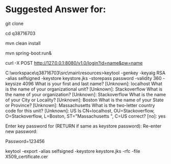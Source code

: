 Suggested Answer for:
======================

git clone

cd q38716703

mvn clean install

mvn spring-boot:run&

curl -X POST http://127.0.0.1:8080/v1.0/login?id=name&pw=name

C:\workspace\q38716703\src\main\resources>keytool -genkey -keyalg RSA -alias selfsigned -keystore keystore.jks -storepass password -validity 360 -keysize 4096
What is your first and last name?
  [Unknown]:  localhost
What is the name of your organizational unit?
  [Unknown]:  Stackoverflow
What is the name of your organization?
  [Unknown]:  Stackoverflow
What is the name of your City or Locality?
  [Unknown]:  Boston
What is the name of your State or Province?
  [Unknown]:  Massachusetts
What is the two-letter country code for this unit?
  [Unknown]:  US
Is CN=localhost, OU=Stackoverflow, O=Stackoverflow, L=Boston, ST="Massachusetts ", C=US correct?
  [no]:  yes

Enter key password for <selfsigned>
        (RETURN if same as keystore password):
Re-enter new password:

Password=123456

keytool -export -alias selfsigned -keystore keystore.jks -rfc -file X509_certificate.cer



